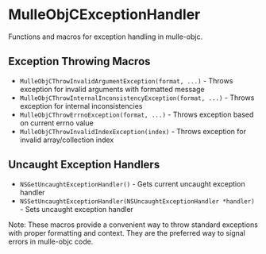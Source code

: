 # MulleObjCExceptionHandler

Functions and macros for exception handling in mulle-objc.

## Exception Throwing Macros

- `MulleObjCThrowInvalidArgumentException(format, ...)` - Throws exception for invalid arguments with formatted message
- `MulleObjCThrowInternalInconsistencyException(format, ...)` - Throws exception for internal inconsistencies
- `MulleObjCThrowErrnoException(format, ...)` - Throws exception based on current errno value
- `MulleObjCThrowInvalidIndexException(index)` - Throws exception for invalid array/collection index

## Uncaught Exception Handlers

- `NSGetUncaughtExceptionHandler()` - Gets current uncaught exception handler
- `NSSetUncaughtExceptionHandler(NSUncaughtExceptionHandler *handler)` - Sets uncaught exception handler

Note: These macros provide a convenient way to throw standard exceptions with proper formatting and context. They are the preferred way to signal errors in mulle-objc code.
